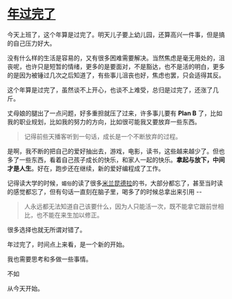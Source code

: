 # [年过完了](https://github.com/yihong0618/gitblog/issues/206)

今天上班了，这个年算是过完了。明天儿子要上幼儿园，还算高兴一件事，但是搞的自己压力好大。

没有什么样的生活是容易的，又有很多困难需要解决。当然焦虑是毫无用处的，沮丧呢，也许只是短暂的情绪，更多的是要面对，不是豁达，也不是活的明白，更多的是因为被锤过几次之后知道了，有些事儿沮丧也好，焦虑也罢，只会适得其反。

这个年算是过完了，虽然谈不上开心，也谈不上难受，总归是过完了，还涨了几斤。

丈母娘的腿出了一点问题，好多重担就压了过来，许多事儿要有 **Plan B** 了，比如我的职业规划，比如我的努力的方向，比如很可能我又要放弃一些东西。

> 记得前些天播客听到一句话，成长是一个不断放弃的过程。

是啊，我不断的把自己的爱好抽出去，游戏，电影，读书，这些越来越少了。但也多了一些东西，看着自己孩子成长的快乐，和家人一起的快乐。**拿起与放下，中间才是人生**。好在，跑步还在继续，新的爱好编程成了工作。

记得读大学的时候，`媚俗`的读了很多[米兰昆德拉](https://www.wikiwand.com/zh-hans/%E7%B1%B3%E5%85%B0%C2%B7%E6%98%86%E5%BE%B7%E6%8B%89)的书，大部分都忘了，甚至当时读的感觉都忘了，但有句话一直刻在脑子里，喝多了的时候总拿出来引用 --

> 人永远都无法知道自己该要什么，因为人只能活一次，既不能拿它跟前世相比，也不能在来生加以修正。

很多选择也就无所谓对错了。

年过完了，时间点上来看，是一个新的开始。

我也需要思考和多做一些事情。

不如

从今天开始。
